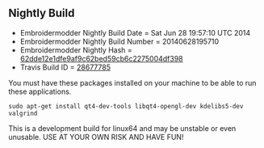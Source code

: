 
Nightly Build
------------------------------

* Embroidermodder Nightly Build Date = Sat Jun 28 19:57:10 UTC 2014
* Embroidermodder Nightly Build Number = 20140628195710
* Embroidermodder Nightly Hash = [62dde12e1dfe9af9c62bed59cb6c2275004df398](https://github.com/Embroidermodder/Embroidermodder/commit/62dde12e1dfe9af9c62bed59cb6c2275004df398)
* Travis Build ID = [28677785](https://travis-ci.org/Embroidermodder/Embroidermodder/builds/28677785)

You must have these packages installed on your machine to be able to run these applications.
```
sudo apt-get install qt4-dev-tools libqt4-opengl-dev kdelibs5-dev valgrind
```

This is a development build for linux64 and may be unstable or even unusable.
USE AT YOUR OWN RISK AND HAVE FUN!

